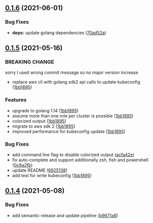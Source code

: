 ## [0.1.6](https://github.com/signavio/aws-mfa-login/compare/v0.1.5...v0.1.6) (2021-06-01)


### Bug Fixes

* **deps:** update golang dependencies ([70ad52a](https://github.com/signavio/aws-mfa-login/commit/70ad52a70549e8369e4c51f49f6b655117a0da5e))

## [0.1.5](https://github.com/signavio/aws-mfa-login/compare/v0.1.4...v0.1.5) (2021-05-16)

### BREAKING CHANGE
sorry I used wrong commit message so no major version increase
* replace aws cli with golang sdk2 api calls to update kubeconfig ([1bb1895](https://github.com/signavio/aws-mfa-login/commit/1bb18953a76b3ae1956285559f432422f8d4d17e))

### Features
* upgrade to golang 1.14 ([1bb1895](https://github.com/signavio/aws-mfa-login/commit/1bb18953a76b3ae1956285559f432422f8d4d17e))
* assume more than one role per cluster is possible ([1bb1895](https://github.com/signavio/aws-mfa-login/commit/1bb18953a76b3ae1956285559f432422f8d4d17e))
* colorized output ([1bb1895](https://github.com/signavio/aws-mfa-login/commit/1bb18953a76b3ae1956285559f432422f8d4d17e))
* migrate to aws sdk 2 ([1bb1895](https://github.com/signavio/aws-mfa-login/commit/1bb18953a76b3ae1956285559f432422f8d4d17e))
* improved performance for kubeconfig update ([1bb1895](https://github.com/signavio/aws-mfa-login/commit/1bb18953a76b3ae1956285559f432422f8d4d17e))


### Bug Fixes

* add command line flag to disable colorized output ([acfa42e](https://github.com/signavio/aws-mfa-login/commit/acfa42e02588c8e7c6bc8619464cfd9136049b4e))
* fix auto-complete and support additionally zsh, fish and powershell ([0c6a2fb](https://github.com/signavio/aws-mfa-login/commit/0c6a2fb154efe562775b66c5ebb04c7bd1f9ea94))
* update README ([6925138](https://github.com/signavio/aws-mfa-login/commit/692513829af3cc1a5f85fa3acbdfcbc483fe8ec0))
* add test for write kubeconfig ([1bb1895](https://github.com/signavio/aws-mfa-login/commit/1bb18953a76b3ae1956285559f432422f8d4d17e))

## [0.1.4](https://github.com/signavio/aws-mfa-login/compare/v0.1.3...v0.1.4) (2021-05-08)


### Bug Fixes

* add semantic release and update pipeline ([b9671a8](https://github.com/signavio/aws-mfa-login/commit/b9671a8a035bc7bda18d09bf9669a9b69468bfe7))
